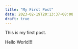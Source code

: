 ```yaml
---
title: "My First Post"
date: 2023-02-19T20:13:37+08:00
draft: true
---
```


This is my first post.

Hello World!!!

